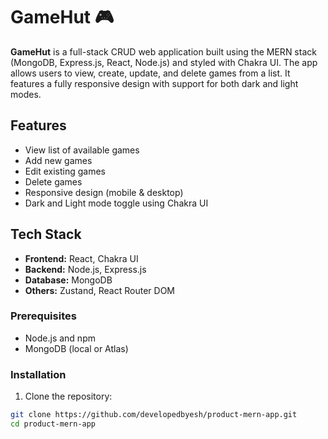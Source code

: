 # GameHut 🎮

**GameHut** is a full-stack CRUD web application built using the MERN stack (MongoDB, Express.js, React, Node.js) and styled with Chakra UI. The app allows users to view, create, update, and delete games from a list. It features a fully responsive design with support for both dark and light modes.

## Features

- View list of available games
- Add new games
- Edit existing games
- Delete games
- Responsive design (mobile & desktop)
- Dark and Light mode toggle using Chakra UI

## Tech Stack

- **Frontend:** React, Chakra UI
- **Backend:** Node.js, Express.js
- **Database:** MongoDB
- **Others:** Zustand, React Router DOM

### Prerequisites

- Node.js and npm
- MongoDB (local or Atlas)

### Installation

1. Clone the repository:

```bash
git clone https://github.com/developedbyesh/product-mern-app.git
cd product-mern-app
```
